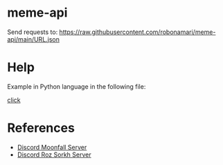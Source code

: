 # meme-api
Send requests to: https://raw.githubusercontent.com/robonamari/meme-api/main/URL.json

# Help 
Example in Python language in the following file:

[click]([https://discord.gg/BsaC3QgEQz](https://github.com/robonamari/meme-api/blob/main/main.py))

# References
* [Discord Moonfall Server](https://discord.gg/BsaC3QgEQz)
* [Discord Roz Sorkh Server](https://discord.gg/a7jbGR99bW)
